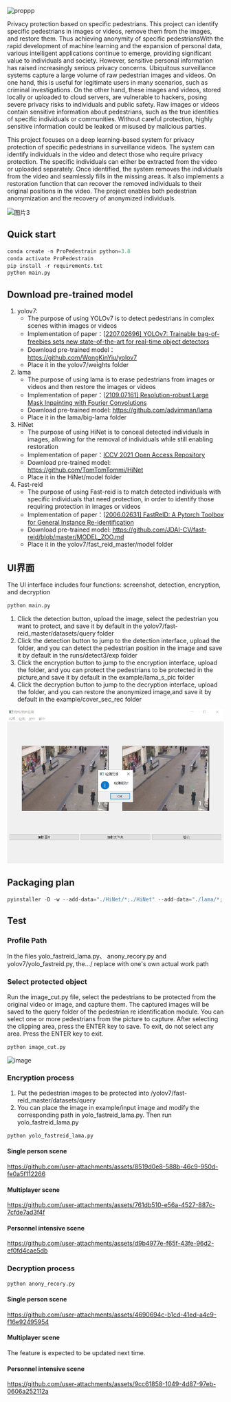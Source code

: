 ![proppp](https://github.com/grf00/ProPedestrian/blob/main/example/input-image/proppp.png#pic_center)

Privacy protection based on specific pedestrians.
This project can identify specific pedestrians in images or videos, remove them from the images, and restore them. Thus achieving anonymity of specific pedestriansWith the rapid development of machine learning and the expansion of personal data, various intelligent applications continue to emerge, providing significant value to individuals and society. However, sensitive personal information has raised increasingly serious privacy concerns. Ubiquitous surveillance systems capture a large volume of raw pedestrian images and videos. On one hand, this is useful for legitimate users in many scenarios, such as criminal investigations. On the other hand, these images and videos, stored locally or uploaded to cloud servers, are vulnerable to hackers, posing severe privacy risks to individuals and public safety. Raw images or videos contain sensitive information about pedestrians, such as the true identities of specific individuals or communities. Without careful protection, highly sensitive information could be leaked or misused by malicious parties.

This project focuses on a deep learning-based system for privacy protection of specific pedestrians in surveillance videos. The system can identify individuals in the video and detect those who require privacy protection. The specific individuals can either be extracted from the video or uploaded separately. Once identified, the system removes the individuals from the video and seamlessly fills in the missing areas. It also implements a restoration function that can recover the removed individuals to their original positions in the video. The project enables both pedestrian anonymization and the recovery of anonymized individuals.

![图片3](https://github.com/user-attachments/assets/5915495d-1ffa-4e29-b152-df02da4ff383)

## Quick start
```python
conda create -n ProPedestrain python=3.8
conda activate ProPedestrain
pip install -r requirements.txt
python main.py
```
## Download pre-trained model

1. yolov7:
   - The purpose of using YOLOv7 is to detect pedestrians in complex scenes within images or videos
   - Implementation of paper：[[2207.02696\] YOLOv7: Trainable bag-of-freebies sets new state-of-the-art for real-time object detectors](https://arxiv.org/abs/2207.02696)
   - Download pre-trained model：https://github.com/WongKinYiu/yolov7
   - Place it in the yolov7/weights folder
2. lama
   - The purpose of using lama is to erase pedestrians from images or videos and then restore the images or videos
   - Implementation of paper：[[2109.07161\] Resolution-robust Large Mask Inpainting with Fourier Convolutions](https://arxiv.org/abs/2109.07161)
   - Download pre-trained model: https://github.com/advimman/lama
   - Place it in the lama/big-lama folder
3. HiNet
   - The purpose of using HiNet is to conceal detected individuals in images, allowing for the removal of individuals while still enabling restoration
   - Implementation of paper：[ICCV 2021 Open Access Repository](https://openaccess.thecvf.com/content/ICCV2021/html/Jing_HiNet_Deep_Image_Hiding_by_Invertible_Network_ICCV_2021_paper.html)
   -  Download pre-trained model: https://github.com/TomTomTommi/HiNet
   - Place it in the HiNet/model folder
4. Fast-reid
   - The purpose of using Fast-reid is to match detected individuals with specific individuals that need protection, in order to identify those requiring protection in images or videos
   - Implementation of paper：[[2006.02631\] FastReID: A Pytorch Toolbox for General Instance Re-identification](https://arxiv.org/abs/2006.02631)
   - Download pre-trained model: https://github.com/JDAI-CV/fast-reid/blob/master/MODEL_ZOO.md
   - Place it in the yolov7/fast_reid_master/model folder
## UI界面

The UI interface includes four functions: screenshot, detection, encryption, and decryption

```python
python main.py
```

1. Click the detection button, upload the image, select the pedestrian you want to protect, and save it by default in the yolov7/fast-reid_master/datasets/query folder
2. Click the detection button to jump to the detection interface, upload the folder, and you can detect the pedestrian position in the image and save it by default in the runs/detect3/exp folder
3. Click the encryption button to jump to the encryption interface, upload the folder, and you can protect the pedestrians to be protected in the picture,and save it by default in the example/lama_s_pic folder
4. Click the decryption button to jump to the decryption interface, upload the folder, and you can restore the anonymized image,and save it by default in the example/cover_sec_rec folder

![检测](https://github.com/grf00/ProPedestrian/blob/main/example/input-image/%E6%A3%80%E6%B5%8B.jpg)
## Packaging plan
```python
pyinstaller -D -w --add-data="./HiNet/*;./HiNet" --add-data="./lama/*;./lama" --add-data="./yolov7/*;./yolov7" main.py
```
## Test

### Profile Path

In the files yolo_fastreid_lama.py、 anony_recory.py and yolov7/yolo_fastreid.py, the.../ replace with one's own actual work path

### Select protected object

Run the image_cut.py file, select the pedestrians to be protected from the original video or image, and capture them. The captured images will be saved to the query folder of the pedestrian re identification module. You can select one or more pedestrians from the picture to capture. After selecting the clipping area, press the ENTER key to save. To exit, do not select any area. Press the ENTER key to exit.

```python
python image_cut.py
```

![image](https://github.com/user-attachments/assets/4216e7ee-a7e1-4609-ab99-0840db1f721c)


### Encryption process

1. Put the pedestrian images to be protected into /yolov7/fast-reid_master/datasets/query
2. You can place the image in example/input image and modify the corresponding path in yolo_fastreid_lama.py. Then run yolo_fastreid_lama.py

```python
python yolo_fastreid_lama.py
```
#### Single person scene

https://github.com/user-attachments/assets/8519d0e8-588b-46c9-950d-fe0a5f112266

#### Multiplayer scene

https://github.com/user-attachments/assets/761db510-e56a-4527-887c-7cfde7ad3f4f


#### Personnel intensive scene

https://github.com/user-attachments/assets/d9b4977e-f65f-43fe-96d2-ef0fd4cae5db

### Decryption process

```python
python anony_recory.py
```

#### Single person scene

https://github.com/user-attachments/assets/4690694c-b1cd-41ed-a4c9-f16e92495954

#### Multiplayer scene
The feature is expected to be updated next time.

#### Personnel intensive scene

https://github.com/user-attachments/assets/9cc61858-1049-4d87-97eb-0606a252112a



